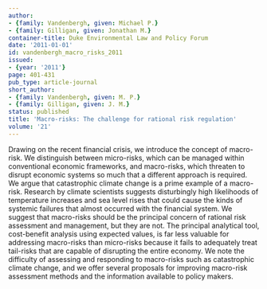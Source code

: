 ```yaml
---
author:
- {family: Vandenbergh, given: Michael P.}
- {family: Gilligan, given: Jonathan M.}
container-title: Duke Environmental Law and Policy Forum
date: '2011-01-01'
id: vandenbergh_macro_risks_2011
issued:
- {year: '2011'}
page: 401-431
pub_type: article-journal
short_author:
- {family: Vandenbergh, given: M. P.}
- {family: Gilligan, given: J. M.}
status: published
title: 'Macro-risks: The challenge for rational risk regulation'
volume: '21'
---
```

Drawing on the recent financial crisis, we introduce the concept of macro-risk. We distinguish between micro-risks, which can be managed within conventional economic frameworks, and macro-risks, which threaten to disrupt economic systems so much that a different approach is required. We argue that catastrophic climate change is a prime example of a macro-risk. Research by climate scientists suggests disturbingly high likelihoods of temperature increases and sea level rises that could cause the kinds of systemic failures that almost occurred with the financial system. We suggest that macro-risks should be the principal concern of rational risk assessment and management, but they are not. The principal analytical tool, cost-benefit analysis using expected values, is far less valuable for addressing macro-risks than micro-risks because it fails to adequately treat tail-risks that are capable of disrupting the entire economy. We note the difficulty of assessing and responding to macro-risks such as catastrophic climate change, and we offer several proposals for improving macro-risk assessment methods and the information available to policy makers.
